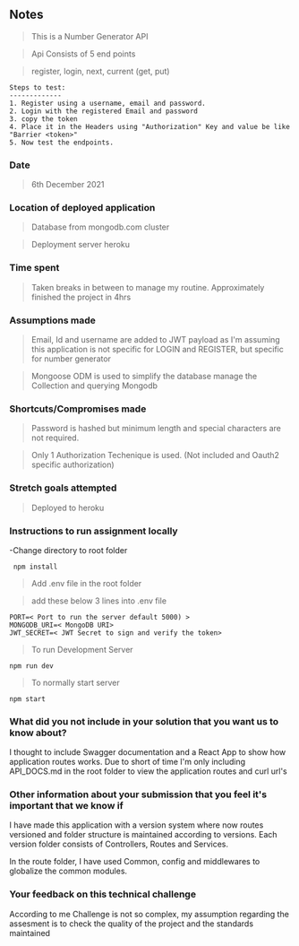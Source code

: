 ## Notes
>This is a Number Generator API 

>Api Consists of 5 end points

>register, login, next, current (get, put) 

```
Steps to test: 
-------------
1. Register using a username, email and password. 
2. Login with the registered Email and password 
3. copy the token 
4. Place it in the Headers using "Authorization" Key and value be like "Barrier <token>"
5. Now test the endpoints. 
```

### Date
>6th December 2021
### Location of deployed application
> Database from mongodb.com cluster

>Deployment server heroku 
### Time spent
>Taken breaks in between to manage my routine. Approximately finished the project in 4hrs
### Assumptions made
>Email, Id and username are added to JWT payload as I'm assuming this application is not specific for LOGIN and REGISTER, but specific for number generator 

>Mongoose ODM is used to simplify the database manage the Collection and querying Mongodb

### Shortcuts/Compromises made
> Password is hashed but minimum length and special characters are not required.

> Only 1 Authorization Techenique is used. (Not included and Oauth2 specific authorization)
### Stretch goals attempted
> Deployed to heroku
### Instructions to run assignment locally

-Change directory to root folder 

```
 npm install
```
>Add .env file in the root folder

>add these below 3 lines into .env file
```
PORT=< Port to run the server default 5000) >
MONGODB_URI=< MongoDB URI>
JWT_SECRET=< JWT Secret to sign and verify the token>
```
>To run Development Server
```
npm run dev 
```

>To normally start server

```
npm start 
```

### What did you not include in your solution that you want us to know about?
I thought to include Swagger documentation and a React App to show how application routes works. 
Due to short of time I'm only including API_DOCS.md in the root folder to view the application routes and curl url's
### Other information about your submission that you feel it's important that we know if
I have made this application with a version system where now routes versioned and folder structure is maintained according to versions. 
Each version folder consists of  Controllers, Routes and Services. 

In the route folder, I have used Common, config and middlewares to globalize the common modules.
### Your feedback on this technical challenge
According to me Challenge is not so complex, my assumption regarding the assesment is to check the quality of the project and the standards maintained 